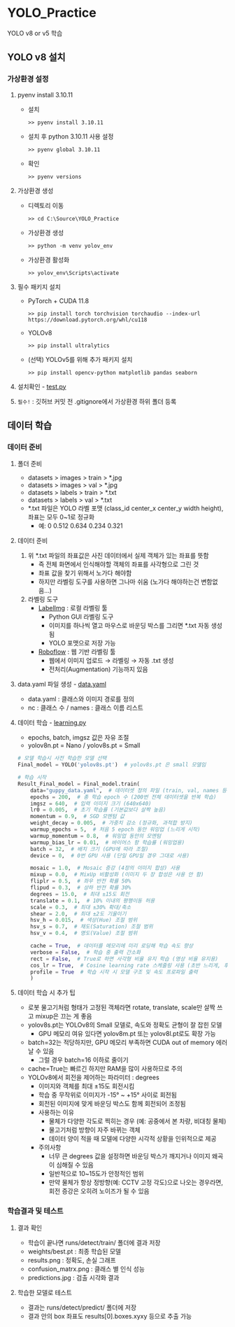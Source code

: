 # YOLO_Practice
YOLO v8 or v5 학습

## YOLO v8 설치

### 가상환경 설정
1. pyenv install 3.10.11
    - 설치
        ```shell
        >> pyenv install 3.10.11
        ```
    - 설치 후 python 3.10.11 사용 설정
        ```shell
        >> pyenv global 3.10.11
        ```
    - 확인
        ```shell
        >> pyenv versions
        ```

2. 가상환경 생성
    - 디렉토리 이동
        ```shell
        >> cd C:\Source\YOLO_Practice
        ```
    - 가상환경 생성
        ```shell
        >> python -m venv yolov_env
        ```
    - 가상환경 활성화
        ```shell
        >> yolov_env\Scripts\activate
        ```

3. 필수 패키지 설치
    - PyTorch + CUDA 11.8
        ```shell
        >> pip install torch torchvision torchaudio --index-url https://download.pytorch.org/whl/cu118
        ```
    - YOLOv8
        ```shell
        >> pip install ultralytics
        ```
    - (선택) YOLOv5를 위해 추가 패키지 설치
        ```shell
        >> pip install opencv-python matplotlib pandas seaborn
        ```

4. 설치확인 - [test.py](./YOLO_V8/test.py)

5. `필수!` : 깃허브 커밋 전 .gitignore에서 가상환경 하위 폴더 등록

## 데이터 학습

### 데이터 준비
1. 폴더 준비
    - datasets > images > train > *.jpg
    - datasets > images > val > *.jpg
    - datasets > labels > train > *.txt
    - datasets > labels > val > *.txt
    - *.txt 파일은 YOLO 라벨 포맷 (class_id center_x center_y width height), 좌표는 모두 0~1로 정규화
        - 예: 0 0.512 0.634 0.234 0.321

2. 데이터 준비
    1. 위 *.txt 파일의 좌표값은 사진 데이터에서 실제 객체가 있는 좌표를 뜻함
        - 즉 전체 화면에서 인식해야할 객체의 좌표를 사각형으로 그린 것
        - 좌표 값을 찾기 위해서 노가다 해야함
        - 하지만 라벨링 도구를 사용하면 그나마 쉬움 (노가다 해야하는건 변함없음...)
    2. 라벨링 도구
        - [LabelImg](https://github.com/HumanSignal/labelImg) : 로컬 라벨링 툴
            - Python GUI 라벨링 도구
            - 이미지를 하나씩 열고 마우스로 바운딩 박스를 그리면 *.txt 자동 생성됨
            - YOLO 포맷으로 저장 가능
        - [Roboflow](https://roboflow.com/) : 웹 기반 라벨링 툴
            - 웹에서 이미지 업로드 → 라벨링 → 자동 .txt 생성
            - 전처리(Augmentation) 기능까지 있음

3. data.yaml 파일 생성 - [data.yaml](./YOLO_V8/guppy_data.yaml)
    - data.yaml : 클래스와 이미지 경로를 정의
    - nc : 클래스 수 / names : 클래스 이름 리스트

4. 데이터 학습 - [learning.py](./YOLO_V8/learning.py)
    - epochs, batch, imgsz 값은 자유 조절
    - yolov8n.pt = Nano / yolov8s.pt = Small

    ```python
    # 모델 학습시 사전 학습한 모델 선택
    Final_model = YOLO('yolov8s.pt')  # yolov8s.pt 은 small 모델임

    # 학습 시작
    Result_Final_model = Final_model.train(
        data="guppy_data.yaml",  # 데이터셋 정의 파일 (train, val, names 등이 정의된 YAML 파일)
        epochs = 200,  # 총 학습 epoch 수 (200번 전체 데이터셋을 반복 학습)
        imgsz = 640,  # 입력 이미지 크기 (640x640)
        lr0 = 0.005,  # 초기 학습률 (기본값보다 살짝 높음)
        momentum = 0.9,  # SGD 모멘텀 값
        weight_decay = 0.005,  # 가중치 감소 (정규화, 과적합 방지)
        warmup_epochs = 5,  # 처음 5 epoch 동안 워밍업 (느리게 시작)
        warmup_momentum = 0.8,  # 워밍업 동안의 모멘텀
        warmup_bias_lr = 0.01,  # 바이어스 항 학습률 (워밍업용)
        batch = 32,  # 배치 크기 (GPU에 따라 조절)
        device = 0,  # 0번 GPU 사용 (단일 GPU일 경우 그대로 사용)

        mosaic = 1.0,  # Mosaic 증강 (4장의 이미지 합성) 사용
        mixup = 0.0,  # MixUp 비활성화 (이미지 두 장 합성은 사용 안 함)
        fliplr = 0.5,  # 좌우 반전 확률 50%
        flipud = 0.3,  # 상하 반전 확률 30%
        degrees = 15.0,  # 최대 ±15도 회전
        translate = 0.1,  # 10% 이내의 평행이동 허용
        scale = 0.3,  # 최대 ±30% 확대/축소
        shear = 2.0,  # 최대 ±2도 기울이기
        hsv_h = 0.015,  # 색상(Hue) 조절 범위
        hsv_s = 0.7,  # 채도(Saturation) 조절 범위
        hsv_v = 0.4,  # 명도(Value) 조절 범위

        cache = True,  # 데이터를 메모리에 미리 로딩해 학습 속도 향상
        verbose = False,  # 학습 중 출력 간소화
        rect = False,  # True로 하면 사각형 비율 유지 학습 (영상 비율 유지용)
        cos_lr = True,  # Cosine learning rate 스케줄링 사용 (초반 느리게, 후반 빠르게 감소)
        profile = True  # 학습 시작 시 모델 구조 및 속도 프로파일 출력
        )
    ```

5. 데이터 학습 시 추가 팁
    - 로봇 물고기처럼 형태가 고정된 객체라면 rotate, translate, scale만 살짝 쓰고 mixup은 끄는 게 좋음
    - yolov8s.pt는 YOLOv8의 Small 모델로, 속도와 정확도 균형이 잘 잡힌 모델
        - GPU 메모리 여유 있다면 yolov8m.pt 또는 yolov8l.pt로도 확장 가능
    - batch=32는 적당하지만, GPU 메모리 부족하면 CUDA out of memory 에러 날 수 있음
        - 그럴 경우 batch=16 이하로 줄이기
    - cache=True는 빠르긴 하지만 RAM을 많이 사용하므로 주의
    - YOLOv8에서 회전을 제어하는 파라미터 : degrees
        - 이미지와 객체를 최대 ±15도 회전시킴
        - 학습 중 무작위로 이미지가 -15° ~ +15° 사이로 회전됨
        - 회전된 이미지에 맞게 바운딩 박스도 함께 회전되어 조정됨
        - 사용하는 이유
            - 물체가 다양한 각도로 찍히는 경우 (예: 공중에서 본 차량, 비대칭 물체)
            - 물고기처럼 방향이 자주 바뀌는 객체
            - 데이터 양이 적을 때 모델에 다양한 시각적 상황을 인위적으로 제공
        - 주의사항
            - 너무 큰 degrees 값을 설정하면 바운딩 박스가 깨지거나 이미지 왜곡이 심해질 수 있음
            - 일반적으로 10~15도가 안정적인 범위
            - 만약 물체가 항상 정방향(예: CCTV 고정 각도)으로 나오는 경우라면, 회전 증강은 오히려 노이즈가 될 수 있음

### 학습결과 및 테스트
1. 결과 확인
    - 학습이 끝나면 runs/detect/train/ 폴더에 결과 저장
    - weights/best.pt : 최종 학습된 모델
    - results.png : 정확도, 손실 그래프
    - confusion_matrx.png : 클래스 별 인식 성능
    - predictions.jpg : 검출 시각화 결과

2. 학습한 모델로 테스트
    - 결과는 runs/detect/predict/ 폴더에 저장
    - 결과 안의 box 좌표도 results[0].boxes.xyxy 등으로 추출 가능